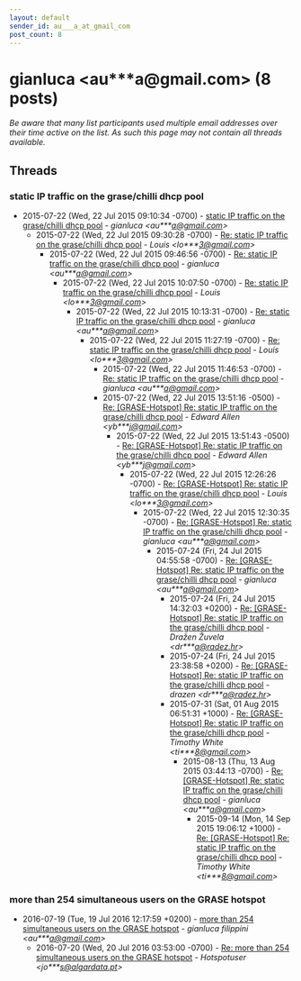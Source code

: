 ```yaml
---
layout: default
sender_id: au___a_at_gmail_com
post_count: 8
---
```


# gianluca <au***a<span>@</span>gmail.com> (8 posts)

_Be aware that many list participants used multiple email addresses over their time active on the list. As such this page may not contain all threads available._

## Threads

### static IP traffic on the grase/chilli dhcp pool
+ 2015-07-22 (Wed, 22 Jul 2015 09:10:34 -0700) - [static IP traffic on the grase/chilli dhcp pool](/archive/2015/07/edc0de5c582f95869458696ffd61f4eb05288b5582ad1ebd79c59e582c7a0ee0) - _gianluca \<au***a@gmail.com\>_
  + 2015-07-22 (Wed, 22 Jul 2015 09:30:28 -0700) - [Re: static IP traffic on the grase/chilli dhcp pool](/archive/2015/07/85b7e92046164310010504beb26bd306209a6a1339994c7b5a89f86734342940) - _Louis \<lo***3@gmail.com\>_
    + 2015-07-22 (Wed, 22 Jul 2015 09:46:56 -0700) - [Re: static IP traffic on the grase/chilli dhcp pool](/archive/2015/07/f4ed5757d02579cf1a2b7899efe1fe7e45fc909063313fc573c07e079036fffc) - _gianluca \<au***a@gmail.com\>_
      + 2015-07-22 (Wed, 22 Jul 2015 10:07:50 -0700) - [Re: static IP traffic on the grase/chilli dhcp pool](/archive/2015/07/d69eadf57502400bbe356817368e66d3df6bce7bafa6d023799cede295498414) - _Louis \<lo***3@gmail.com\>_
        + 2015-07-22 (Wed, 22 Jul 2015 10:13:31 -0700) - [Re: static IP traffic on the grase/chilli dhcp pool](/archive/2015/07/a551ecb48095ad1f08ce632b8c1c276084dfa0de3150aba7ee8b781668b92efb) - _gianluca \<au***a@gmail.com\>_
          + 2015-07-22 (Wed, 22 Jul 2015 11:27:19 -0700) - [Re: static IP traffic on the grase/chilli dhcp pool](/archive/2015/07/e589d18f9a39830da601c1a88fb3aa41d1c87f0d4240dcff64ff5fc15f987525) - _Louis \<lo***3@gmail.com\>_
            + 2015-07-22 (Wed, 22 Jul 2015 11:46:53 -0700) - [Re: static IP traffic on the grase/chilli dhcp pool](/archive/2015/07/93540bced9a0ae6ea04ee0eee98090eddf5dbf93b8f942a02d633968e6ebabfb) - _gianluca \<au***a@gmail.com\>_
            + 2015-07-22 (Wed, 22 Jul 2015 13:51:16 -0500) - [Re: [GRASE-Hotspot] Re: static IP traffic on the grase/chilli dhcp pool](/archive/2015/07/ac945baeff180491698ef2adbde143560a262b3888adb4fd97c96e23c3284133) - _Edward Allen \<yb***j@gmail.com\>_
              + 2015-07-22 (Wed, 22 Jul 2015 13:51:43 -0500) - [Re: [GRASE-Hotspot] Re: static IP traffic on the grase/chilli dhcp pool](/archive/2015/07/ad6d364d1579eb77114a68eb230e0b98f685d343232c7f91c23e11b34b65d590) - _Edward Allen \<yb***j@gmail.com\>_
                + 2015-07-22 (Wed, 22 Jul 2015 12:26:26 -0700) - [Re: [GRASE-Hotspot] Re: static IP traffic on the grase/chilli dhcp pool](/archive/2015/07/c9289bfe3c09ba4fc261bb97651d50cdffa360af6c9fad43be94040f7b426ac9) - _Louis \<lo***3@gmail.com\>_
                  + 2015-07-22 (Wed, 22 Jul 2015 12:30:35 -0700) - [Re: [GRASE-Hotspot] Re: static IP traffic on the grase/chilli dhcp pool](/archive/2015/07/285cbe5389c98a518cdc3027fc3be188dfae510bf75524943fa10498884ed252) - _gianluca \<au***a@gmail.com\>_
                    + 2015-07-24 (Fri, 24 Jul 2015 04:55:58 -0700) - [Re: [GRASE-Hotspot] Re: static IP traffic on the grase/chilli dhcp pool](/archive/2015/07/7760d7d8ffa35fbbaa169bc3a67669c4f5a97e580b39969cee162b442f354570) - _gianluca \<au***a@gmail.com\>_
                      + 2015-07-24 (Fri, 24 Jul 2015 14:32:03 +0200) - [Re: [GRASE-Hotspot] Re: static IP traffic on the grase/chilli dhcp pool](/archive/2015/07/ddc47a7fe302afa8b1e55851272b9ef2e25577c7df69964a2a56ed8afa1bd5a6) - _Dražen Žuvela \<dr***a@radez.hr\>_
                      + 2015-07-24 (Fri, 24 Jul 2015 23:38:58 +0200) - [Re: [GRASE-Hotspot] Re: static IP traffic on the grase/chilli dhcp pool](/archive/2015/07/09e47b15049d11071fbee58db297734428f614c7ece934ea9bca13bc78265f99) - _drazen \<dr***a@radez.hr\>_
                      + 2015-07-31 (Sat, 01 Aug 2015 06:51:31 +1000) - [Re: [GRASE-Hotspot] Re: static IP traffic on the grase/chilli dhcp pool](/archive/2015/07/4b70833318c1221bbc8050552f5b9cacc69926c810590894a03ea6d7d79462ea) - _Timothy White \<ti***8@gmail.com\>_
                        + 2015-08-13 (Thu, 13 Aug 2015 03:44:13 -0700) - [Re: [GRASE-Hotspot] Re: static IP traffic on the grase/chilli dhcp pool](/archive/2015/08/f4f4413ad8bbeb7fc92f250e61e5f652de0ff10da63d0dd461caf5025cda82db) - _gianluca \<au***a@gmail.com\>_
                          + 2015-09-14 (Mon, 14 Sep 2015 19:06:12 +1000) - [Re: [GRASE-Hotspot] Re: static IP traffic on the grase/chilli dhcp pool](/archive/2015/09/2748b6909f1075f1e5c8c7ab8b95eeac32a8d57ae0b580b01c4f26a109d4aa0d) - _Timothy White \<ti***8@gmail.com\>_

### more than 254 simultaneous users on the GRASE hotspot
+ 2016-07-19 (Tue, 19 Jul 2016 12:17:59 +0200) - [more than 254 simultaneous users on the GRASE hotspot](/archive/2016/07/f1ec5720ee08d5be3f1bacbd558bf77aee1b283e8eab84da3c85f36bb8f633d0) - _gianluca filippini \<au***a@gmail.com\>_
  + 2016-07-20 (Wed, 20 Jul 2016 03:53:00 -0700) - [Re: more than 254 simultaneous users on the GRASE hotspot](/archive/2016/07/f555acacbeda8201272c59b8ac34ae60240264960990a3776a99ea0a81f8ad80) - _Hotspotuser \<jo***s@algardata.pt\>_

